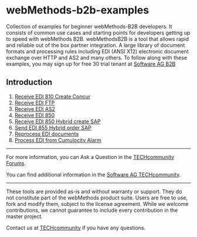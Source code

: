 # webMethods-b2b-examples
Collection of examples for beginner webMethods-B2B developers. It consists of common use cases and starting points for developers getting up to speed with webMethods B2B. webMethodsB2B is a tool that allows rapid and reliable out of the box partner integration. A large library of document formats and processing rules including EDI (ANSI X12) electronic document exchange over HTTP and AS2 and many others. To follow along with these examples, you may sign up for free 30 trial tenant at [Software AG B2B](https://signup.softwareag.cloud/#/?product=b2b)

## Introduction

1. [Receive EDI 810 Create Concur](https://github.com/SoftwareAG/webmethods-b2b-examples/tree/master/http-receive-edi-810-create-concur-expense)
1. [Receive EDI FTP](https://github.com/SoftwareAG/webmethods-b2b-examples/tree/master/receive-edi-ftp)
1. [Receive EDI AS2](https://github.com/SoftwareAG/webmethods-b2b-examples/tree/master/receive-edi-as2)
1. [Receive EDI 850](https://github.com/SoftwareAG/webmethods-b2b-examples/tree/master/http-receive-edi-850-855)
1. [Receive EDI 850 Hybrid create SAP](https://github.com/SoftwareAG/webmethods-b2b-examples/tree/master/as2-receive-edi-850-hybrid-create-sap-order)
1. [Send EDI 855 Hybrid order SAP](https://github.com/SoftwareAG/webmethods-b2b-examples/tree/master/ftp-send-edi-855-hybrid-sap-order-ack)
1. [Reprocess EDI documents](https://github.com/SoftwareAG/webmethods-b2b-examples/tree/master/reprocess-resubmit-edi-documents)
1. [Process EDI from Cumulocity Alarm](https://github.com/SoftwareAG/webmethods-b2b-examples/tree/master/c8y-wmio-hybrid-b2b-create-edi850)
______________________
For more information, you can Ask a Question in the [TECHcommunity Forums](https://tech.forums.softwareag.com/tags/c/forum/1/webMethods-io-B2B).

You can find additional information in the [Software AG TECHcommunity](https://tech.forums.softwareag.com/tag/webMethods-io-B2B).
______________________

These tools are provided as-is and without warranty or support. They do not constitute part of the webMethods product suite. Users are free to use, fork and modify them, subject to the license agreement. While we welcome contributions, we cannot guarantee to include every contribution in the master project.

Contact us at [TECHcommunity](mailto:technologycommunity@softwareag.com?subject=Github/SoftwareAG) if you have any questions.
